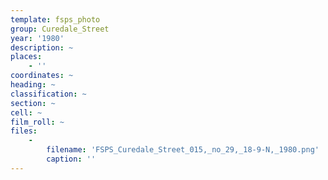 ```yaml
---
template: fsps_photo
group: Curedale_Street
year: '1980'
description: ~
places:
    - ''
coordinates: ~
heading: ~
classification: ~
section: ~
cell: ~
film_roll: ~
files:
    -
        filename: 'FSPS_Curedale_Street_015,_no_29,_18-9-N,_1980.png'
        caption: ''
---
```

